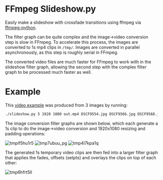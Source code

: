 # FFmpeg Slideshow.py

Easily make a slideshow with crossfade transitions using ffmpeg via [ffmpeg-python](https://github.com/kkroening/ffmpeg-python).

The filter graph can be quite complex and the image->video conversion step is slow in FFmpeg.
To accelerate this process, the images are converted to 1s mp4 clips in `/tmp/`. Images are
converted in parallel asynchronously, as this step is roughly serial in FFmpeg.

The converted video files are much faster for FFmpeg to work with in the slideshow filter
graph, allowing the second step with the complex filter graph to be processed much faster as well.

# Example

This [video example](https://youtu.be/UwBLugxc73Y) was produced from 3 images by running:

```bash
./slideshow.py 5 1920 1080 out.mp4 DSCF9554.jpg DSCF9566.jpg DSCF9568.jpg
```

The image conversion filter graphs are shown below, which each generate a 1s clip to do the
image->video conversion and 1920x1080 resizing and padding operations:

![tmpif5hu1r5](https://github.com/Twinklebear/ffmpeg-slideshow-py/assets/1522476/f8e2ca2f-786d-4abe-bd87-430725b2bb35)
![tmp7ubuu_pg](https://github.com/Twinklebear/ffmpeg-slideshow-py/assets/1522476/ae742f0b-8e51-4b78-98f2-614305b4f31d)
![tmp4l7kpa1q](https://github.com/Twinklebear/ffmpeg-slideshow-py/assets/1522476/2ec15c33-1a37-4e03-b29f-fd88c8e647a9)

The generated 1s temporary video clips are then fed into a larger filter graph that
applies the fades, offsets (setpts) and overlays the clips on top of each other:

![tmp6hfrt5ll](https://github.com/Twinklebear/ffmpeg-slideshow-py/assets/1522476/f2390b1a-4946-4ab4-aee3-271ccc9d6222)
